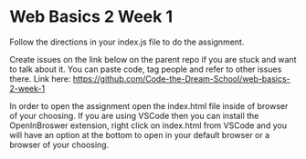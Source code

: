 # Web Basics 2 Week 1
Follow the directions in your index.js file to do the assignment.

Create issues on the link below on the parent repo if you are stuck and want to talk about it. You can paste code, tag people and refer to other issues there. Link here: https://github.com/Code-the-Dream-School/web-basics-2-week-1

In order to open the assignment open the index.html file inside of browser of your choosing. If you are using VSCode then you can install the OpenInBroswer extension, right click on index.html from VSCode and you will have an option at the bottom to open in your default browser or a browser of your choosing. 
